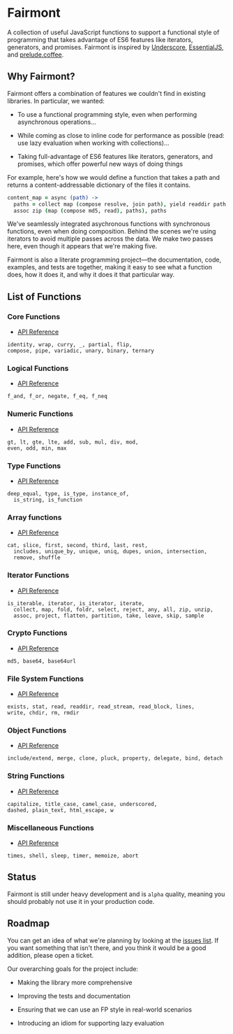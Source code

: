 # Fairmont

A collection of useful JavaScript functions to support a functional style of programming that takes advantage of ES6 features like iterators, generators, and promises. Fairmont is inspired by [Underscore][100], [EssentialJS][110], and [prelude.coffee][120].

[100]:http://underscorejs.org/
[110]:https://github.com/elclanrs/essential.js
[120]:http://xixixao.github.io/prelude-ls/

## Why Fairmont?

Fairmont offers a combination of features we couldn't find in existing libraries. In particular, we wanted:

* To use a functional programming style, even when performing asynchronous operations&hellip;

* While coming as close to inline code for performance as possible (read: use lazy evaluation when working with collections)&hellip;

* Taking full-advantage of ES6 features like iterators, generators, and promises, which offer powerful new ways of doing things

For example, here's how we would define a function that takes a path and returns a content-addressable dictionary of the files it contains.

```coffee
content_map = async (path) ->
  paths = collect map (compose resolve, join path), yield readdir path
  assoc zip (map (compose md5, read), paths), paths
```

We've seamlessly integrated asychronous functions with synchronous functions, even when doing composition. Behind the scenes we're using iterators to avoid multiple passes across the data. We make two passes here, even though it appears that we're making five.

Fairmont is also a literate programming project—the documentation, code, examples, and tests are together, making it easy to see what a function does, how it does it, and why it does it that particular way.

## List of Functions

### Core Functions

* [API Reference][core]

>

    identity, wrap, curry, _, partial, flip,
    compose, pipe, variadic, unary, binary, ternary

[core]:src/core.litcoffee

### Logical Functions

* [API Reference][logical]

>

    f_and, f_or, negate, f_eq, f_neq

[logical]:src/logical.litcoffee

### Numeric Functions

* [API Reference][numeric]

>

    gt, lt, gte, lte, add, sub, mul, div, mod,
    even, odd, min, max

[numeric]:src/numeric.litcoffee

### Type Functions

* [API Reference][core]

>

    deep_equal, type, is_type, instance_of,
      is_string, is_function

[type]:src/type.litcoffee

### Array functions

* [API Reference][array]

>

    cat, slice, first, second, third, last, rest,
      includes, unique_by, unique, uniq, dupes, union, intersection,
      remove, shuffle

[array]:src/array.litcoffee

### Iterator Functions

* [API Reference][it]

>

    is_iterable, iterator, is_iterator, iterate,
      collect, map, fold, foldr, select, reject, any, all, zip, unzip,
      assoc, project, flatten, partition, take, leave, skip, sample

[it]:src/iterator.litcoffee

### Crypto Functions

* [API Reference][crypto]

>

    md5, base64, base64url

[crypto]:src/crypto.litcoffee

### File System Functions

* [API Reference][fs]

>

    exists, stat, read, readdir, read_stream, read_block, lines,
    write, chdir, rm, rmdir

[fs]:src/fs.litcoffee

### Object Functions

* [API Reference][object]

>

    include/extend, merge, clone, pluck, property, delegate, bind, detach

[object]:src/object.litcoffee

### String Functions

* [API Reference][string]

>

    capitalize, title_case, camel_case, underscored,
    dashed, plain_text, html_escape, w

[string]:src/string.litcoffee

### Miscellaneous Functions

* [API Reference][misc]

>

    times, shell, sleep, timer, memoize, abort

[misc]:src/index.litcoffee

## Status

Fairmont is still under heavy development and is `alpha` quality, meaning you should probably not use it in your production code.

## Roadmap

You can get an idea of what we're planning by looking at the [issues list][200]. If you want something that isn't there, and you think it would be a good addition, please open a ticket.

[200]:https://github.com/pandastrike/fairmont/issues

Our overarching goals for the project include:

* Making the library more comprehensive

* Improving the tests and documentation

* Ensuring that we can use an FP style in real-world scenarios

* Introducing an idiom for supporting lazy evaluation
